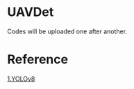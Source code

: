 # UAVDet
Codes will be uploaded one after another.

# Reference
[1.YOLOv8](https://github.com/ultralytics/ultralytics)
